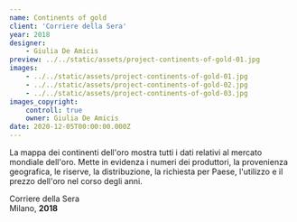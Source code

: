 ```yaml
---
name: Continents of gold
client: 'Corriere della Sera'
year: 2018
designer:
    - Giulia De Amicis
preview: ../../static/assets/project-continents-of-gold-01.jpg
images:
    - ../../static/assets/project-continents-of-gold-01.jpg
    - ../../static/assets/project-continents-of-gold-02.jpg
    - ../../static/assets/project-continents-of-gold-03.jpg
images_copyright:
    controll: true
    owner: Giulia De Amicis
date: 2020-12-05T00:00:00.000Z
---
```


La mappa dei continenti dell'oro mostra tutti i dati relativi al mercato mondiale dell'oro. Mette in evidenza i numeri dei produttori, la provenienza geografica, le riserve, la distribuzione, la richiesta per Paese, l'utilizzo e il prezzo dell'oro nel corso degli anni.

Corriere della Sera  
Milano, **2018**
